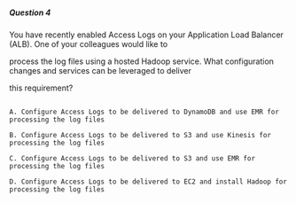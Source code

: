##### Question 4

You have recently enabled Access Logs on your Application Load Balancer (ALB).
One of your colleagues would like to

process the log files using a hosted Hadoop service. What configuration changes
and services can be leveraged to deliver

this requirement?

```

A. Configure Access Logs to be delivered to DynamoDB and use EMR for processing the log files

B. Configure Access Logs to be delivered to S3 and use Kinesis for processing the log files

C. Configure Access Logs to be delivered to S3 and use EMR for processing the log files

D. Configure Access Logs to be delivered to EC2 and install Hadoop for processing the log files

```

